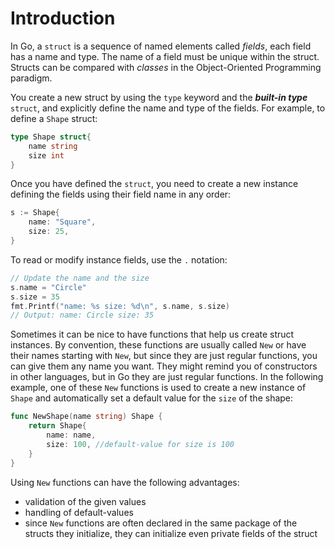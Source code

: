 # Introduction

In Go, a `struct` is a sequence of named elements called _fields_, each field has a name and type. The name of a field must be unique within the struct.
Structs can be compared with _classes_ in the Object-Oriented Programming paradigm.

You create a new struct by using the `type` keyword and the **_built-in type_** `struct`, and explicitly define the name and type of the fields.
For example, to define a `Shape` struct:

```go
type Shape struct{
    name string
    size int
}
```

Once you have defined the `struct`, you need to create a new instance defining the fields using their field name
in any order:

```go
s := Shape{
    name: "Square",
    size: 25,
}
```

To read or modify instance fields, use the `.` notation:

```go
// Update the name and the size
s.name = "Circle"
s.size = 35
fmt.Printf("name: %s size: %d\n", s.name, s.size)
// Output: name: Circle size: 35
```

Sometimes it can be nice to have functions that help us create struct instances. By convention, these functions are usually called `New` or have their names starting with `New`, but since they are just regular functions, you can give them any name you want. They might remind you of constructors in other languages, but in Go they are just regular functions. 
In the following example, one of these `New` functions is used to create a new instance of `Shape` and automatically set a default value for the `size` of the shape:

```go
func NewShape(name string) Shape {
    return Shape{
        name: name,
        size: 100, //default-value for size is 100
    }
}
```

Using `New` functions can have the following advantages:

* validation of the given values
* handling of default-values
* since `New` functions are often declared in the same package of the structs they initialize, they can initialize even private fields of the struct
